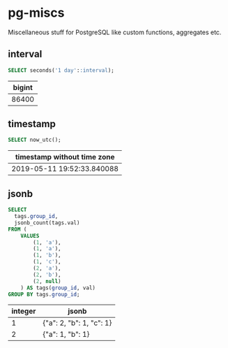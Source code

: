 # pg-miscs
Miscellaneous stuff for PostgreSQL like custom functions, aggregates etc.

## interval

```sql
SELECT seconds('1 day'::interval); 
```
| bigint |
| - | 
| 86400 |


## timestamp

```sql
SELECT now_utc();  
```
| timestamp without time zone |
| - | 
| 2019-05-11 19:52:33.840088 |


## jsonb

```sql
SELECT
  tags.group_id,
  jsonb_count(tags.val)
FROM (
	VALUES
		(1, 'a'),
		(1, 'a'),
		(1, 'b'),
		(1, 'c'),
		(2, 'a'),
		(2, 'b'),
		(2, null)
	) AS tags(group_id, val)
GROUP BY tags.group_id;
```
| integer | jsonb |
| - | - |
| 1 | {"a": 2, "b": 1, "c": 1} |
| 2 | {"a": 1, "b": 1} |
